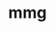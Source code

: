 ---
title: "mmg"
layout: cache
categories: [package, develop]
meta: {"versions": ["5.7.3"], "compilers": ["gcc@=11.4.0"], "oss": ["ubuntu22.04"], "platforms": ["linux"], "targets": ["x86_64_v3"], "stacks": ["e4s", "root"], "num_specs": 7, "num_specs_by_stack": {"e4s": 7, "root": 7}}
spec_details: [{"hash": "ereaqjjaqjyguqqtc6dn4us4zxwp45xt", "compiler": "gcc@=11.4.0", "versions": ["5.7.3"], "os": "ubuntu22.04", "platform": "linux", "target": "x86_64_v3", "variants": ["build_system=cmake", "build_type=Release", "~doc", "generator=make", "~ipo", "+scotch", "+shared", "~vtk"], "stacks": ["e4s", "root"], "size": "-", "tarball": "https://binaries.spack.io/develop/build_cache/linux-ubuntu22.04-x86_64_v3/gcc-11.4.0/mmg-5.7.3/linux-ubuntu22.04-x86_64_v3-gcc-11.4.0-mmg-5.7.3-ereaqjjaqjyguqqtc6dn4us4zxwp45xt.spack"}, {"hash": "e3zzt6xw443v6ivtg3vlh3xl65g2qhpf", "compiler": "gcc@=11.4.0", "versions": ["5.7.3"], "os": "ubuntu22.04", "platform": "linux", "target": "x86_64_v3", "variants": ["build_system=cmake", "build_type=Release", "~doc", "generator=make", "~ipo", "+scotch", "+shared", "~vtk"], "stacks": ["e4s", "root"], "size": "-", "tarball": "https://binaries.spack.io/develop/build_cache/linux-ubuntu22.04-x86_64_v3/gcc-11.4.0/mmg-5.7.3/linux-ubuntu22.04-x86_64_v3-gcc-11.4.0-mmg-5.7.3-e3zzt6xw443v6ivtg3vlh3xl65g2qhpf.spack"}, {"hash": "t72jx2wxrmeevtvii27ikqgskuizd2vi", "compiler": "gcc@=11.4.0", "versions": ["5.7.3"], "os": "ubuntu22.04", "platform": "linux", "target": "x86_64_v3", "variants": ["build_system=cmake", "build_type=Release", "~doc", "generator=make", "~ipo", "+scotch", "+shared", "~vtk"], "stacks": ["e4s", "root"], "size": "-", "tarball": "https://binaries.spack.io/develop/build_cache/linux-ubuntu22.04-x86_64_v3/gcc-11.4.0/mmg-5.7.3/linux-ubuntu22.04-x86_64_v3-gcc-11.4.0-mmg-5.7.3-t72jx2wxrmeevtvii27ikqgskuizd2vi.spack"}, {"hash": "7cq4bcee5kcoaysi73m72oe7yg5ybtjx", "compiler": "gcc@=11.4.0", "versions": ["5.7.3"], "os": "ubuntu22.04", "platform": "linux", "target": "x86_64_v3", "variants": ["build_system=cmake", "build_type=Release", "~doc", "generator=make", "~ipo", "+scotch", "+shared", "~vtk"], "stacks": ["e4s", "root"], "size": "-", "tarball": "https://binaries.spack.io/develop/build_cache/linux-ubuntu22.04-x86_64_v3/gcc-11.4.0/mmg-5.7.3/linux-ubuntu22.04-x86_64_v3-gcc-11.4.0-mmg-5.7.3-7cq4bcee5kcoaysi73m72oe7yg5ybtjx.spack"}, {"hash": "y6en4yanalqywtkphnvkh7cktzvichde", "compiler": "gcc@=11.4.0", "versions": ["5.7.3"], "os": "ubuntu22.04", "platform": "linux", "target": "x86_64_v3", "variants": ["build_system=cmake", "build_type=Release", "~doc", "generator=make", "~ipo", "+scotch", "+shared", "~vtk"], "stacks": ["e4s", "root"], "size": "-", "tarball": "https://binaries.spack.io/develop/build_cache/linux-ubuntu22.04-x86_64_v3/gcc-11.4.0/mmg-5.7.3/linux-ubuntu22.04-x86_64_v3-gcc-11.4.0-mmg-5.7.3-y6en4yanalqywtkphnvkh7cktzvichde.spack"}, {"hash": "bnvljw5tl6f36yn6ada27ffoghpckijb", "compiler": "gcc@=11.4.0", "versions": ["5.7.3"], "os": "ubuntu22.04", "platform": "linux", "target": "x86_64_v3", "variants": ["build_system=cmake", "build_type=Release", "~doc", "generator=make", "~ipo", "+scotch", "+shared", "~vtk"], "stacks": ["e4s", "root"], "size": "-", "tarball": "https://binaries.spack.io/develop/build_cache/linux-ubuntu22.04-x86_64_v3/gcc-11.4.0/mmg-5.7.3/linux-ubuntu22.04-x86_64_v3-gcc-11.4.0-mmg-5.7.3-bnvljw5tl6f36yn6ada27ffoghpckijb.spack"}, {"hash": "7rzdj4mea2bnhvsimcobxc4yk43ob26k", "compiler": "gcc@=11.4.0", "versions": ["5.7.3"], "os": "ubuntu22.04", "platform": "linux", "target": "x86_64_v3", "variants": ["build_system=cmake", "build_type=Release", "~doc", "generator=make", "~ipo", "+scotch", "+shared", "~vtk"], "stacks": ["e4s", "root"], "size": "-", "tarball": "https://binaries.spack.io/develop/build_cache/linux-ubuntu22.04-x86_64_v3/gcc-11.4.0/mmg-5.7.3/linux-ubuntu22.04-x86_64_v3-gcc-11.4.0-mmg-5.7.3-7rzdj4mea2bnhvsimcobxc4yk43ob26k.spack"}]
---